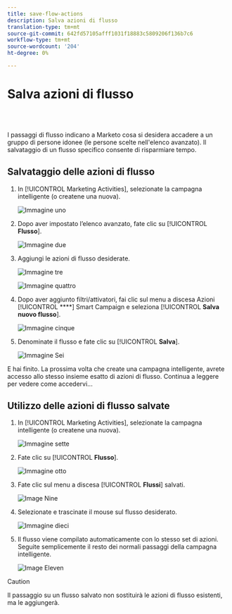 ```yaml
---
title: save-flow-actions
description: Salva azioni di flusso
translation-type: tm+mt
source-git-commit: 642fd57105afff1031f18883c5809206f136b7c6
workflow-type: tm+mt
source-wordcount: '204'
ht-degree: 0%

---
```



# Salva azioni di flusso

<br> 

I passaggi di flusso indicano a Marketo cosa si desidera accadere a un gruppo di persone idonee (le persone scelte nell&#39;elenco avanzato). Il salvataggio di un flusso specifico consente di risparmiare tempo.

## Salvataggio delle azioni di flusso

1. In [!UICONTROL Marketing Activities], selezionate la campagna intelligente (o createne una nuova).

   ![Immagine uno](/help/sky/assets/smart-lists-and-static-lists/save-flow-actions/save-flow-actions-1.png)

1. Dopo aver impostato l’elenco avanzato, fate clic su [!UICONTROL **Flusso**].

   ![Immagine due](/help/sky/assets/smart-lists-and-static-lists/save-flow-actions/save-flow-actions-2.png)

1. Aggiungi le azioni di flusso desiderate.

   ![Immagine tre](/help/sky/assets/smart-lists-and-static-lists/save-flow-actions/save-flow-actions-3.png)

   ![Immagine quattro](/help/sky/assets/smart-lists-and-static-lists/save-flow-actions/save-flow-actions-4.png)

1. Dopo aver aggiunto filtri/attivatori, fai clic sul menu a discesa Azioni [!UICONTROL ****] Smart Campaign e seleziona [!UICONTROL **Salva nuovo flusso**].

   ![Immagine cinque](/help/sky/assets/smart-lists-and-static-lists/save-flow-actions/save-flow-actions-5.png)

1. Denominate il flusso e fate clic su [!UICONTROL **Salva**].

   ![Immagine Sei](/help/sky/assets/smart-lists-and-static-lists/save-flow-actions/save-flow-actions-6.png)

E hai finito. La prossima volta che create una campagna intelligente, avrete accesso allo stesso insieme esatto di azioni di flusso. Continua a leggere per vedere come accedervi...

## Utilizzo delle azioni di flusso salvate

1. In [!UICONTROL Marketing Activities], selezionate la campagna intelligente (o createne una nuova).

   ![Immagine sette](/help/sky/assets/smart-lists-and-static-lists/save-flow-actions/save-flow-actions-7.png)

1. Fate clic su [!UICONTROL **Flusso**].

   ![Immagine otto](/help/sky/assets/smart-lists-and-static-lists/save-flow-actions/save-flow-actions-8.png)

1. Fate clic sul menu a discesa [!UICONTROL **Flussi**] salvati.

   ![Image Nine](/help/sky/assets/smart-lists-and-static-lists/save-flow-actions/save-flow-actions-9.png)

1. Selezionate e trascinate il mouse sul flusso desiderato.

   ![Immagine dieci](/help/sky/assets/smart-lists-and-static-lists/save-flow-actions/save-flow-actions-10.png)

1. Il flusso viene compilato automaticamente con lo stesso set di azioni. Seguite semplicemente il resto dei normali passaggi della campagna intelligente.

   ![Image Eleven](/help/sky/assets/smart-lists-and-static-lists/save-flow-actions/save-flow-actions-11.png)

>[!CAUTION]
>
>Il passaggio su un flusso salvato non sostituirà le azioni di flusso esistenti, ma le aggiungerà.
